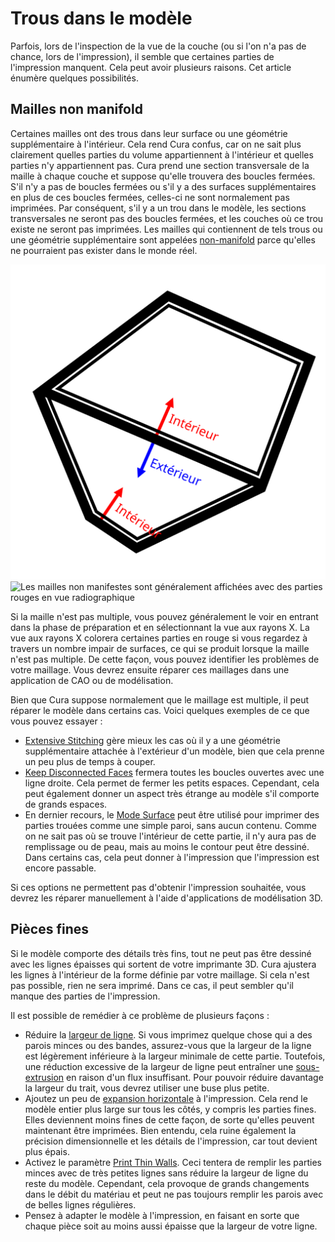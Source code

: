 Trous dans le modèle
===

Parfois, lors de l'inspection de la vue de la couche (ou si l'on n'a pas de chance, lors de l'impression), il semble que certaines parties de l'impression manquent. Cela peut avoir plusieurs raisons. Cet article énumère quelques possibilités.

Mailles non manifold
----
Certaines mailles ont des trous dans leur surface ou une géométrie supplémentaire à l'intérieur. Cela rend Cura confus, car on ne sait plus clairement quelles parties du volume appartiennent à l'intérieur et quelles parties n'y appartiennent pas. Cura prend une section transversale de la maille à chaque couche et suppose qu'elle trouvera des boucles fermées. S'il n'y a pas de boucles fermées ou s'il y a des surfaces supplémentaires en plus de ces boucles fermées, celles-ci ne sont normalement pas imprimées. Par conséquent, s'il y a un trou dans le modèle, les sections transversales ne seront pas des boucles fermées, et les couches où ce trou existe ne seront pas imprimées. Les mailles qui contiennent de tels trous ou une géométrie supplémentaire sont appelées [non-manifold](https://en.wikipedia.org/wiki/Manifold) parce qu'elles ne pourraient pas exister dans le monde réel. 

![Une pièce avec une paroi supplémentaire à l'intérieur, où il est ambigu que la partie inférieure soit à l'intérieur ou à l'extérieur de la pièce](../images/non_manifold_inside_fr.svg)
![Les mailles non manifestes sont généralement affichées avec des parties rouges en vue radiographique](../../../articles/images/x_ray.png)

Si la maille n'est pas multiple, vous pouvez généralement le voir en entrant dans la phase de préparation et en sélectionnant la vue aux rayons X. La vue aux rayons X colorera certaines parties en rouge si vous regardez à travers un nombre impair de surfaces, ce qui se produit lorsque la maille n'est pas multiple. De cette façon, vous pouvez identifier les problèmes de votre maillage. Vous devrez ensuite réparer ces maillages dans une application de CAO ou de modélisation.

Bien que Cura suppose normalement que le maillage est multiple, il peut réparer le modèle dans certains cas. Voici quelques exemples de ce que vous pouvez essayer :
* [Extensive Stitching](../meshfix/meshfix_extensive_stitching.md) gère mieux les cas où il y a une géométrie supplémentaire attachée à l'extérieur d'un modèle, bien que cela prenne un peu plus de temps à couper.
* [Keep Disconnected Faces](../meshfix/meshfix_keep_open_polygons.md) fermera toutes les boucles ouvertes avec une ligne droite. Cela permet de fermer les petits espaces. Cependant, cela peut également donner un aspect très étrange au modèle s'il comporte de grands espaces.
* En dernier recours, le [Mode Surface](../blackmagic/magic_mesh_surface_mode.md) peut être utilisé pour imprimer des parties trouées comme une simple paroi, sans aucun contenu. Comme on ne sait pas où se trouve l'intérieur de cette partie, il n'y aura pas de remplissage ou de peau, mais au moins le contour peut être dessiné. Dans certains cas, cela peut donner à l'impression que l'impression est encore passable.

Si ces options ne permettent pas d'obtenir l'impression souhaitée, vous devrez les réparer manuellement à l'aide d'applications de modélisation 3D.

Pièces fines
----
Si le modèle comporte des détails très fins, tout ne peut pas être dessiné avec les lignes épaisses qui sortent de votre imprimante 3D. Cura ajustera les lignes à l'intérieur de la forme définie par votre maillage. Si cela n'est pas possible, rien ne sera imprimé. Dans ce cas, il peut sembler qu'il manque des parties de l'impression.

Il est possible de remédier à ce problème de plusieurs façons :
* Réduire la [largeur de ligne](../resolution/line_width.md). Si vous imprimez quelque chose qui a des parois minces ou des bandes, assurez-vous que la largeur de la ligne est légèrement inférieure à la largeur minimale de cette partie. Toutefois, une réduction excessive de la largeur de ligne peut entraîner une [sous-extrusion](./underextrusion.md) en raison d'un flux insuffisant. Pour pouvoir réduire davantage la largeur du trait, vous devrez utiliser une buse plus petite.
* Ajoutez un peu de [expansion horizontale](../shell/xy_offset.md) à l'impression. Cela rend le modèle entier plus large sur tous les côtés, y compris les parties fines. Elles deviennent moins fines de cette façon, de sorte qu'elles peuvent maintenant être imprimées. Bien entendu, cela ruine également la précision dimensionnelle et les détails de l'impression, car tout devient plus épais.
* Activez le paramètre [Print Thin Walls](../shell/fill_outline_gaps.md). Ceci tentera de remplir les parties minces avec de très petites lignes sans réduire la largeur de ligne du reste du modèle. Cependant, cela provoque de grands changements dans le débit du matériau et peut ne pas toujours remplir les parois avec de belles lignes régulières.
* Pensez à adapter le modèle à l'impression, en faisant en sorte que chaque pièce soit au moins aussi épaisse que la largeur de votre ligne.
